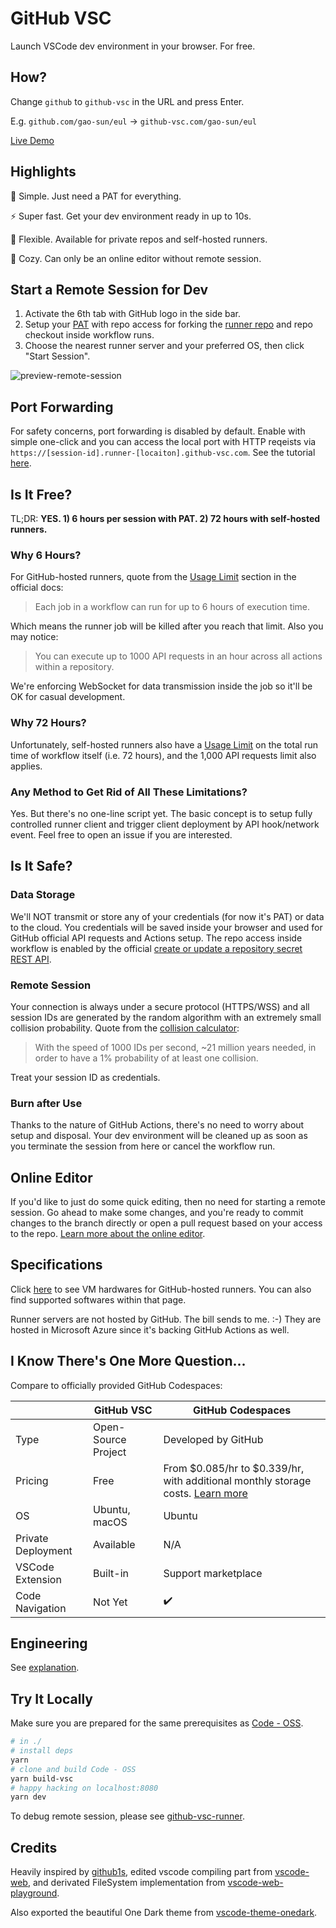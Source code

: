 # GitHub VSC

Launch VSCode dev environment in your browser. For free.

## How?

Change `github` to `github-vsc` in the URL and press Enter.

E.g. `github.com/gao-sun/eul` -> `github-vsc.com/gao-sun/eul`

[Live Demo](https://github-vsc.com/gao-sun/github-vsc/tree/master/README.md)

## Highlights

🔑 Simple. Just need a PAT for everything.

⚡ Super fast. Get your dev environment ready in up to 10s.

🔌 Flexible. Available for private repos and self-hosted runners.

📝 Cozy. Can only be an online editor without remote session.

## Start a Remote Session for Dev

1. Activate the 6th tab with GitHub logo in the side bar.
2. Setup your [PAT](https://github.com/settings/tokens/new?description=GitHub%20VSC%20Token&scopes=repo) with repo access for forking the [runner repo](https://github.com/gao-sun/github-vsc-runner) and repo checkout inside workflow runs.
3. Choose the nearest runner server and your preferred OS, then click "Start Session".

![preview-remote-session](https://user-images.githubusercontent.com/14722250/111058903-a7e61280-84cc-11eb-981e-4be3a34b8781.png)

## Port Forwarding

For safety concerns, port forwarding is disabled by default. Enable with simple one-click and you can access the local port with HTTP reqeists via `https://[session-id].runner-[locaiton].github-vsc.com`. See the tutorial [here](docs/port-forwarding.md).

## Is It Free?

TL;DR: **YES. 1) 6 hours per session with PAT. 2) 72 hours with self-hosted runners.**

### Why 6 Hours?

For GitHub-hosted runners, quote from the [Usage Limit](https://docs.github.com/en/actions/reference/usage-limits-billing-and-administration#usage-limits) section in the official docs:

> Each job in a workflow can run for up to 6 hours of execution time.

Which means the runner job will be killed after you reach that limit. Also you may notice:

> You can execute up to 1000 API requests in an hour across all actions within a repository.

We're enforcing WebSocket for data transmission inside the job so it'll be OK for casual development.

### Why 72 Hours?

Unfortunately, self-hosted runners also have a [Usage Limit](https://docs.github.com/en/actions/hosting-your-own-runners/about-self-hosted-runners#usage-limits) on the total run time of workflow itself (i.e. 72 hours), and the 1,000 API requests limit also applies.

### Any Method to Get Rid of All These Limitations?

Yes. But there's no one-line script yet. The basic concept is to setup fully controlled runner client and trigger client deployment by API hook/network event. Feel free to open an issue if you are interested.

## Is It Safe?

### Data Storage

We'll NOT transmit or store any of your credentials (for now it's PAT) or data to the cloud. You credentials will be saved inside your browser and used for GitHub official API requests and Actions setup. The repo access inside workflow is enabled by the official [create or update a repository secret REST API](https://docs.github.com/en/rest/reference/actions#create-or-update-a-repository-secret).

### Remote Session

Your connection is always under a secure protocol (HTTPS/WSS) and all session IDs are generated by the random algorithm with an extremely small collision probability. Quote from the [collision calculator](https://zelark.github.io/nano-id-cc/):

> With the speed of 1000 IDs per second, ~21 million years needed, in order to have a 1% probability of at least one collision.

Treat your session ID as credentials.

### Burn after Use

Thanks to the nature of GitHub Actions, there's no need to worry about setup and disposal. Your dev environment will be cleaned up as soon as you terminate the session from here or cancel the workflow run. 

## Online Editor

If you'd like to just do some quick editing, then no need for starting a remote session. Go ahead to make some changes, and you're ready to commit changes to the branch directly or open a pull request based on your access to the repo. [Learn more about the online editor](docs/online-editor.md).

## Specifications

Click [here](https://docs.github.com/en/actions/using-github-hosted-runners/about-github-hosted-runners#supported-runners-and-hardware-resources) to see VM hardwares for GitHub-hosted runners. You can also find supported softwares within that page.

Runner servers are not hosted by GitHub. The bill sends to me. :-) They are hosted in Microsoft Azure since it's backing GitHub Actions as well.

## I Know There's One More Question...

Compare to officially provided GitHub Codespaces:

|                    | GitHub VSC          | GitHub Codespaces                                                                                                                                                                  |
|--------------------|---------------------|------------------------------------------------------------------------------------------------------------------------------------------------------------------------------------|
| Type               | Open-Source Project | Developed by GitHub                                                                                                                                                                |
| Pricing            | Free                | From $0.085/hr to $0.339/hr, with additional monthly storage costs. [Learn more](https://docs.github.com/en/github/developing-online-with-codespaces/about-billing-for-codespaces) |
| OS                 | Ubuntu, macOS       | Ubuntu                                                                                                                                                                             |
| Private Deployment | Available           | N/A                                                                                                                                                                                |
| VSCode Extension   | Built-in            | Support marketplace                                                                                                                                                                |
| Code Navigation    | Not Yet             | ✔️                                                                                                                                                                                  |

## Engineering

See [explanation](docs/engineering.md).

## Try It Locally

Make sure you are prepared for the same prerequisites as [Code - OSS](https://github.com/microsoft/vscode/wiki/How-to-Contribute#prerequisites).

```bash
# in ./
# install deps
yarn
# clone and build Code - OSS
yarn build-vsc
# happy hacking on localhost:8080
yarn dev
```

To debug remote session, please see [github-vsc-runner](https://github.com/gao-sun/github-vsc-runner).

## Credits

Heavily inspired by [github1s](https://github.com/conwnet/github1s), edited vscode compiling part from [vscode-web](https://github.com/Felx-B/vscode-web), and derivated FileSystem implementation from [vscode-web-playground](https://github.com/microsoft/vscode-web-playground).

Also exported the beautiful One Dark theme from [vscode-theme-onedark](https://github.com/akamud/vscode-theme-onedark).
